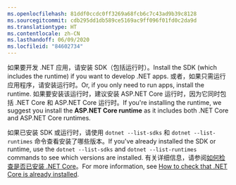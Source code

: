 ```yaml
---
ms.openlocfilehash: 81ddf0ccdc0ff3269a68fcb6c7c43ad9b39c8128
ms.sourcegitcommit: cdb295dd1db589ce5169ac9ff096f01fd0c2da9d
ms.translationtype: HT
ms.contentlocale: zh-CN
ms.lasthandoff: 06/09/2020
ms.locfileid: "84602734"
---
```


<span data-ttu-id="6c72f-101">如果要开发 .NET 应用，请安装 SDK（包括运行时）。</span><span class="sxs-lookup"><span data-stu-id="6c72f-101">Install the SDK (which includes the runtime) if you want to develop .NET apps.</span></span> <span data-ttu-id="6c72f-102">或者，如果只需运行应用程序，请安装运行时。</span><span class="sxs-lookup"><span data-stu-id="6c72f-102">Or, if you only need to run apps, install the runtime.</span></span> <span data-ttu-id="6c72f-103">如果要安装该运行时，建议安装 ASP.NET Core 运行时，因为它同时包括 .NET Core 和 ASP.NET Core 运行时。</span><span class="sxs-lookup"><span data-stu-id="6c72f-103">If you're installing the runtime, we suggest you install the **ASP.NET Core runtime** as it includes both .NET Core and ASP.NET Core runtimes.</span></span>

<span data-ttu-id="6c72f-104">如果已安装 SDK 或运行时，请使用 `dotnet --list-sdks` 和 `dotnet --list-runtimes` 命令查看安装了哪些版本。</span><span class="sxs-lookup"><span data-stu-id="6c72f-104">If you've already installed the SDK or runtime, use the `dotnet --list-sdks` and `dotnet --list-runtimes` commands to see which versions are installed.</span></span> <span data-ttu-id="6c72f-105">有关详细信息，请参阅[如何检查是否已安装 .NET Core](../how-to-detect-installed-versions.md)。</span><span class="sxs-lookup"><span data-stu-id="6c72f-105">For more information, see [How to check that .NET Core is already installed](../how-to-detect-installed-versions.md).</span></span>
